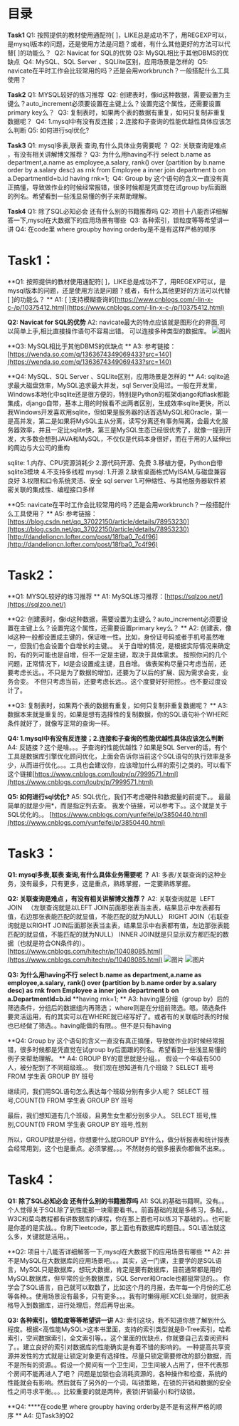 # 目录
**Task1**
Q1: 按照提供的教材使用通配符[ ]，LIKE总是成功不了，用REGEXP可以，是mysql版本的问题，还是使用方法是问题？或者，有什么其他更好的方法可以代替[ ]的功能么？ 
Q2: Navicat for SQL的优势
Q3: MySQL相比于其他DBMS的优缺点 
Q4: MySQL、SQL Server 、SQLlite区别，应用场景是怎样的 
Q5: navicate在平时工作会比较常用的吗？还是会用workbrunch？一般搭配什么工具使用？ 

**Task2**
Q1: MYSQL较好的练习推荐 
Q2: 创建表时，像id这种数据，需要设置为主键么？auto_increment必须要设置在主键上么？设置完这个属性，还需要设置primary key么？ 
Q3: 复制表时，如果两个表的数据有重复，如何只复制非重复数据呢？ 
Q4: 1.mysql中有没有反连接；2.连接和子查询的性能优越性具体应该怎么判断
Q5: 如何进行sql优化?

**Task3**
Q1: mysql多表,联表 查询,有什么具体业务需要呢 ？
Q2: 关联查询是难点 ，有没有相关讲解博文推荐？
Q3: 为什么用having不行
select b.name as department,a.name as employee,a.salary,
rank() over (partition by b.name order by a.salary desc) as rnk
from Employee a inner join department b
on a.DepartmentId=b.id
having rnk=1; 
Q4: Group by 这个语句的含义一直没有真正搞懂，导致做作业的时候经常报错，很多时候都是凭直觉在试group by后面跟的列名。希望看到一些浅显易懂的例子来帮助理解。 

**Task4**
Q1: 除了SQL必知必会 还有什么别的书籍推荐吗
Q2: 项目十八能否详细解答一下,mysql在大数据下的应用场景有哪些 
Q3: 各种索引，锁粒度等等希望讲一讲
Q4: 在code里 where groupby having orderby是不是有这样严格的顺序 

# Task1：
**Q1: 按照提供的教材使用通配符[ ]，LIKE总是成功不了，用REGEXP可以，是mysql版本的问题，还是使用方法是问题？或者，有什么其他更好的方法可以代替[ ]的功能么？ **
A1: [ ]支持模糊查询的[https://www.cnblogs.com/-lin-x-c-/p/10375412.html](https://www.cnblogs.com/-lin-x-c-/p/10375412.html)

**Q2: Navicat for SQL的优势**
A2: navicate最大的特点应该就是图形化的界面,可以简单上手,相比直接操作语句不容易出错。
可以连接多种类型的数据库。
![图片](https://uploader.shimo.im/f/Av0ny4gcnbwzOHPr.png!thumbnail)

**Q3: MySQL相比于其他DBMS的优缺点 **
A3: 参考链接：[https://wenda.so.com/q/1363674349069433?src=140](https://wenda.so.com/q/1363674349069433?src=140)

**Q4: MySQL、SQL Server 、SQLlite区别，应用场景是怎样的 **
A4: sqlite追求最大磁盘效率，MySQL追求最大并发，sql Server没用过。一般在开发里，Windows本地化中sqlite还是很方便的，特别是Python的框架django和flask都能集成，django自带，基本上用的时候看不出两者区别，生成效率sqlite更快，所以我Windows开发喜欢用sqlite，但如果是服务器的话首选MySQL和Oracle，第一是高并发，第二是如果将MySQL主从分离，读写分离还有事务隔离，会最大化服务器效率，并且一定比sqlite快，第三是MySQL生态已经很优秀了，就像一提到开发，大多数会想到JAVA和MySQL，不仅仅是代码本身很好，而在于用的人延伸出的周边与大公司的重构

sqlite:
1.内存、CPU资源消耗少
2.源代码开源、免费
3.移植方便，Python自带sqlite3模块
4.不支持多线程
mysql:
1.开源
2.缺省桌面格式MyISAM,与磁盘兼容良好
3.权限和口令系统灵活、安全
sql server
1.可伸缩性、与其他服务器软件紧密关联的集成性、编程接口多样

**Q5: navicate在平时工作会比较常用的吗？还是会用workbrunch？一般搭配什么工具使用？ **
A5: 参考链接：
[https://blog.csdn.net/qq_37022150/article/details/78953230](https://blog.csdn.net/qq_37022150/article/details/78953230)
[http://dandelioncn.lofter.com/post/18fba0_7c4f96](http://dandelioncn.lofter.com/post/18fba0_7c4f96)
# Task2：
**Q1: MYSQL较好的练习推荐 **
A1: MySQL练习推荐：[https://sqlzoo.net/](https://sqlzoo.net/)

**Q2: 创建表时，像id这种数据，需要设置为主键么？auto_increment必须要设置在主键上么？设置完这个属性，还需要设置primary key么？ **
A2: 创建表，像Id这种一般都设置成主键的，保证唯一性。比如，身份证号码或者手机号虽然唯一，但我们也会设置个自增长的主键。。
关于自增的情况，是根据实际情况来确定的，有的列可能也是自增，但不一定是主键，取决于具体需求。
按照你问的几个问题，正常情况下，Id是会设置成主键，且自增。
做表架构尽量只考虑当前，还要考虑长远。。不只是为了数据的增加，还要为了以后的扩展、因为需求会变，业务会变。
不但只考虑当前，还要考虑长远。。这个度要好好把控。。也不要过度设计了。

**Q3: 复制表时，如果两个表的数据有重复，如何只复制非重复数据呢？ **
A3: 数据本来就是重复的，如果是想有选择性的复制数据，你的SQL语句补个WHERE条件就好了，就像写正常的查询一样。

**Q4: 1.mysql中有没有反连接；2.连接和子查询的性能优越性具体应该怎么判断**
A4: 反链接？这个是啥。。。子查询的性能优越性？如果是SQL Server的话，有个工具是数据库引擎优化顾问优化，上面会告诉你当前这个SQL语句的执行效率是多少，从而进行优化。。。工具也会建议你，应该增加什么样的索引之类的。可以看下这个链接[https://www.cnblogs.com/louby/p/7999571.html](https://www.cnblogs.com/louby/p/7999571.html)

**Q5: 如何进行sql优化?**
A5: SQL优化，我们不考虑硬件和数据量的前提下。。
最最简单的就是少用*，而是指定列去查。
我发个链接，可以参考下。。这个就是关于SQL优化的。。
[https://www.cnblogs.com/yunfeifei/p/3850440.html](https://www.cnblogs.com/yunfeifei/p/3850440.html)
# Task3：
**Q1: mysql多表,联表 查询,有什么具体业务需要呢 ？**
A1: 多表/关联查询的这种业务，没有最多，只有更多，这是重点，熟练掌握，一定要熟练掌握。

**Q2: 关联查询是难点 ，有没有相关讲解博文推荐？**
A2: 关联查询就是 
LEFT JOIN   （左联查询就是以LEFT JOIN前面那张表当主表，结果显示中左表都有值，右边那张表能匹配的就显值，不能匹配的就为NULL）
RIGHT JOIN（右联查询就是以RIGHT JOIN后面那张表当主表，结果显示中右表都有值，左边那张表能匹配的就显值，不能匹配的就为NULL）
INNER JOIN就是只显示双方都匹配的数据（也就是符合ON条件的）。
[https://www.cnblogs.com/hitechr/p/10408085.html](https://www.cnblogs.com/hitechr/p/10408085.html)
![图片](https://uploader.shimo.im/f/t4iKxfia6WMtLTgf.png!thumbnail)
![图片](https://uploader.shimo.im/f/BcLxFJJHvnQJf5aO.png!thumbnail)

**Q3: 为什么用having不行**
**select b.name as department,a.name as employee,a.salary,**
**rank() over (partition by b.name order by a.salary desc) as rnk**
**from Employee a inner join department b**
**on a.DepartmentId=b.id**
**having rnk=1; **
A3: having是分组（group by）后的筛选条件，分组后的数据组内再筛选；
where则是在分组前筛选。嗯。筛选条件要灵活运用，有的其实可以在WHERE就已经写好了。或者有的关联临时表的时候也已经做了筛选。。having能做的有限。。但不是只有having

**Q4: Group by 这个语句的含义一直没有真正搞懂，导致做作业的时候经常报错，很多时候都是凭直觉在试group by后面跟的列名。希望看到一些浅显易懂的例子来帮助理解。 **
A4: GROUP BY的意思就是分组。。
假设一个年级有500人，被分配到了不同班级班。。
我们现在想知道有几个班级？
SELECT 班号 FROM 学生表 GROUP BY 班号

继续问，我们用SQL语句怎么表达每个班级分别有多少人呢？
SELECT 班号,COUNT(1) FROM 学生表 GROUP BY 班号

最后，我们想知道有几个班级，且男生女生都分别多少人。
SELECT 班号,性别,COUNT(1) FROM 学生表 GROUP BY 班号,性别

所以，GROUP就是分组，你想要什么就GROUP BY什么，做分析报表和统计报表会经常用到，这个也是重点。必须掌握。。。不然财务的很多报表你都做不出来。。
# Task4：
**Q1: 除了SQL必知必会 还有什么别的书籍推荐吗**
A1: SQL的基础书籍啊。没有。。个人觉得关于SQL除了到性能那一块需要看书。。前面基础的就是多练习，多敲。。W3C和菜鸟教程都有讲数据库的课程，你在那上面也可以练习下基础的。。也可能是你差的是实战。。你刷下leetcode，那上面也有数据库的题目。。SQL语法就这么多，关键就是活用。。

**Q2: 项目十八能否详细解答一下,mysql在大数据下的应用场景有哪些 **
A2: 并不是MySQL在大数据库的应用场景吧。。。其实，这一门课，主要学的是SQL语言，MySQL只是数据库，想玩大数据，肯定是要有数据库，目前通常都是用的MySQL数据库，但平常的业务数据库，SQL Server和Oracle也都挺常见的。。
你学会了SQL语言，自己就可以取数了，比如这个月的月报，去年每一个月份的汇总等各种。。使用场景没有最多，只有更多。。。我有时懒得用EXCEL处理时，就把表格导入到数据库，进行处理后，然后再导出来。

**Q3: 各种索引，锁粒度等等希望讲一讲**
A3: 索引这块，我不知道你想了解到什么程度。根据<高性能MySQL>这本书里面，支持的索引类型就是B-Tree索引，哈希索引，空间数据索引，全文索引等。。这个里面的优缺点，你就要自己去查阅资料了。。建立良好的索引对数据库的性能确实是有着不错的影响的。 一种提高共享资源并发性的方式就是让锁定对象更有选择性。尽量只锁定需要修改的部分数据，而不是所有的资源。。假设一个房间有一个卫生间，卫生间被人占用了，但不代表那个房间不能再进人了吧？
问题是加锁也会消耗资源的，各种操作和检查，系统的性能就会有影响。然后就有了另外的一个词，叫锁策略，在锁的开销和数据的安全性之间寻求平衡。。。比较重要的就是两种，表锁(开销最小)和行级锁。

**Q4: ****在code里 where groupby having orderby是不是有这样严格的顺序 **
A4: 见Task3的Q2

